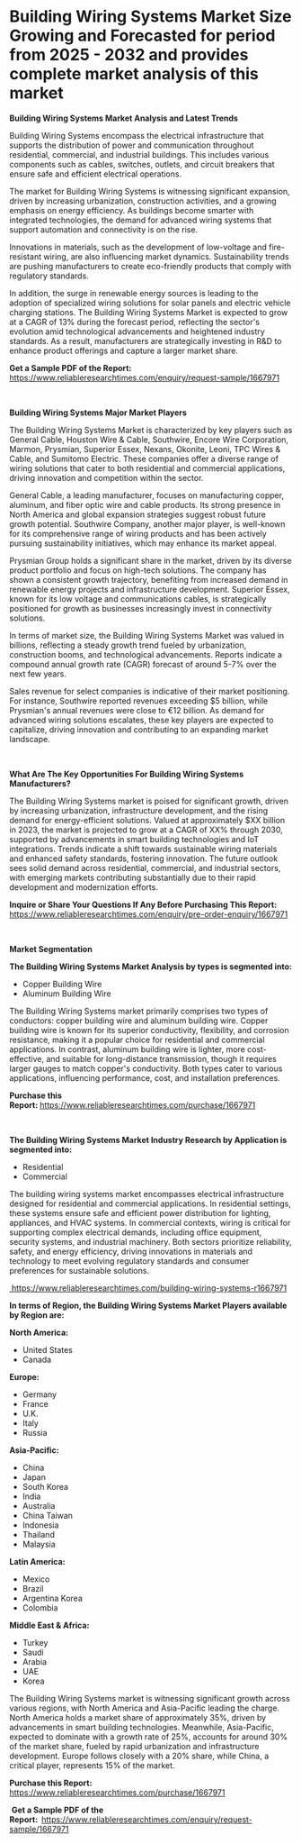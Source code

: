 <p><h1>Building Wiring Systems Market Size Growing and Forecasted for period from 2025 - 2032 and provides complete market analysis of this market</h1></p><p><strong>Building Wiring Systems Market Analysis and Latest Trends</strong></p>
<p><p>Building Wiring Systems encompass the electrical infrastructure that supports the distribution of power and communication throughout residential, commercial, and industrial buildings. This includes various components such as cables, switches, outlets, and circuit breakers that ensure safe and efficient electrical operations. </p><p>The market for Building Wiring Systems is witnessing significant expansion, driven by increasing urbanization, construction activities, and a growing emphasis on energy efficiency. As buildings become smarter with integrated technologies, the demand for advanced wiring systems that support automation and connectivity is on the rise. </p><p>Innovations in materials, such as the development of low-voltage and fire-resistant wiring, are also influencing market dynamics. Sustainability trends are pushing manufacturers to create eco-friendly products that comply with regulatory standards. </p><p>In addition, the surge in renewable energy sources is leading to the adoption of specialized wiring solutions for solar panels and electric vehicle charging stations. The Building Wiring Systems Market is expected to grow at a CAGR of 13% during the forecast period, reflecting the sector's evolution amid technological advancements and heightened industry standards. As a result, manufacturers are strategically investing in R&D to enhance product offerings and capture a larger market share.</p></p>
<p><strong>Get a Sample PDF of the Report:&nbsp;</strong> <a href="https://www.reliableresearchtimes.com/enquiry/request-sample/1667971?utm_campaign=2230&utm_medium=2&utm_source=Github&utm_content=ia&utm_term=19042025&utm_id=building-wiring-systems">https://www.reliableresearchtimes.com/enquiry/request-sample/1667971</a></p>
<p>&nbsp;</p>
<p><strong>Building Wiring Systems Major Market Players</strong></p>
<p><p>The Building Wiring Systems Market is characterized by key players such as General Cable, Houston Wire & Cable, Southwire, Encore Wire Corporation, Marmon, Prysmian, Superior Essex, Nexans, Okonite, Leoni, TPC Wires & Cable, and Sumitomo Electric. These companies offer a diverse range of wiring solutions that cater to both residential and commercial applications, driving innovation and competition within the sector.</p><p>General Cable, a leading manufacturer, focuses on manufacturing copper, aluminum, and fiber optic wire and cable products. Its strong presence in North America and global expansion strategies suggest robust future growth potential. Southwire Company, another major player, is well-known for its comprehensive range of wiring products and has been actively pursuing sustainability initiatives, which may enhance its market appeal.</p><p>Prysmian Group holds a significant share in the market, driven by its diverse product portfolio and focus on high-tech solutions. The company has shown a consistent growth trajectory, benefiting from increased demand in renewable energy projects and infrastructure development. Superior Essex, known for its low voltage and communications cables, is strategically positioned for growth as businesses increasingly invest in connectivity solutions.</p><p>In terms of market size, the Building Wiring Systems Market was valued in billions, reflecting a steady growth trend fueled by urbanization, construction booms, and technological advancements. Reports indicate a compound annual growth rate (CAGR) forecast of around 5-7% over the next few years.</p><p>Sales revenue for select companies is indicative of their market positioning. For instance, Southwire reported revenues exceeding $5 billion, while Prysmian's annual revenues were close to €12 billion. As demand for advanced wiring solutions escalates, these key players are expected to capitalize, driving innovation and contributing to an expanding market landscape.</p></p>
<p>&nbsp;</p>
<p><strong>What Are The Key Opportunities For Building Wiring Systems Manufacturers?</strong></p>
<p><p>The Building Wiring Systems market is poised for significant growth, driven by increasing urbanization, infrastructure development, and the rising demand for energy-efficient solutions. Valued at approximately $XX billion in 2023, the market is projected to grow at a CAGR of XX% through 2030, supported by advancements in smart building technologies and IoT integrations. Trends indicate a shift towards sustainable wiring materials and enhanced safety standards, fostering innovation. The future outlook sees solid demand across residential, commercial, and industrial sectors, with emerging markets contributing substantially due to their rapid development and modernization efforts.</p></p>
<p><strong>Inquire or Share Your Questions If Any Before Purchasing This Report:</strong> <a href="https://www.reliableresearchtimes.com/enquiry/pre-order-enquiry/1667971?utm_campaign=2230&utm_medium=2&utm_source=Github&utm_content=ia&utm_term=19042025&utm_id=building-wiring-systems">https://www.reliableresearchtimes.com/enquiry/pre-order-enquiry/1667971</a></p>
<p>&nbsp;</p>
<p><strong>Market Segmentation</strong></p>
<p><strong>The Building Wiring Systems Market Analysis by types is segmented into:</strong></p>
<p><ul><li>Copper Building Wire</li><li>Aluminum Building Wire</li></ul></p>
<p><p>The Building Wiring Systems market primarily comprises two types of conductors: copper building wire and aluminum building wire. Copper building wire is known for its superior conductivity, flexibility, and corrosion resistance, making it a popular choice for residential and commercial applications. In contrast, aluminum building wire is lighter, more cost-effective, and suitable for long-distance transmission, though it requires larger gauges to match copper's conductivity. Both types cater to various applications, influencing performance, cost, and installation preferences.</p></p>
<p><strong>Purchase this Report:&nbsp;</strong><a href="https://www.reliableresearchtimes.com/purchase/1667971?utm_campaign=2230&utm_medium=2&utm_source=Github&utm_content=ia&utm_term=19042025&utm_id=building-wiring-systems">https://www.reliableresearchtimes.com/purchase/1667971</a></p>
<p>&nbsp;</p>
<p><strong>The Building Wiring Systems Market Industry Research by Application is segmented into:</strong></p>
<p><ul><li>Residential</li><li>Commercial</li></ul></p>
<p><p>The building wiring systems market encompasses electrical infrastructure designed for residential and commercial applications. In residential settings, these systems ensure safe and efficient power distribution for lighting, appliances, and HVAC systems. In commercial contexts, wiring is critical for supporting complex electrical demands, including office equipment, security systems, and industrial machinery. Both sectors prioritize reliability, safety, and energy efficiency, driving innovations in materials and technology to meet evolving regulatory standards and consumer preferences for sustainable solutions.</p></p>
<p><a href="https://www.reliableresearchtimes.com/building-wiring-systems-r1667971?utm_campaign=2230&utm_medium=2&utm_source=Github&utm_content=ia&utm_term=19042025&utm_id=building-wiring-systems">&nbsp;https://www.reliableresearchtimes.com/building-wiring-systems-r1667971</a></p>
<p><strong>In terms of Region, the Building Wiring Systems Market Players available by Region are:</strong></p>
<p>
    <p> <strong> North America: </strong>
        <ul>
            <li>United States</li>
            <li>Canada</li>
        </ul>
        </p> 
    <p> <strong> Europe: </strong>
        <ul>
            <li>Germany</li>
            <li>France</li>
            <li>U.K.</li>
            <li>Italy</li>
            <li>Russia</li>
        </ul>
        </p> 
    <p> <strong> Asia-Pacific: </strong>
        <ul>
            <li>China</li>
            <li>Japan</li>
            <li>South Korea</li>
            <li>India</li>
            <li>Australia</li>
            <li>China Taiwan</li>
            <li>Indonesia</li>
            <li>Thailand</li>
            <li>Malaysia</li>
        </ul>
        </p> 
    <p> <strong> Latin America: </strong>
        <ul>
            <li>Mexico</li>
            <li>Brazil</li>
            <li>Argentina Korea</li>
            <li>Colombia</li>
        </ul>
        </p> 
    <p> <strong> Middle East & Africa: </strong>
        <ul>
            <li>Turkey</li>
            <li>Saudi</li>
            <li>Arabia</li>
            <li>UAE</li>
            <li>Korea</li>
        </ul>
    </p>
    </p>
<p><p>The Building Wiring Systems market is witnessing significant growth across various regions, with North America and Asia-Pacific leading the charge. North America holds a market share of approximately 35%, driven by advancements in smart building technologies. Meanwhile, Asia-Pacific, expected to dominate with a growth rate of 25%, accounts for around 30% of the market share, fueled by rapid urbanization and infrastructure development. Europe follows closely with a 20% share, while China, a critical player, represents 15% of the market.</p></p>
<p><strong>Purchase this Report: </strong><a href="https://www.reliableresearchtimes.com/purchase/1667971?utm_campaign=2230&utm_medium=2&utm_source=Github&utm_content=ia&utm_term=19042025&utm_id=building-wiring-systems">https://www.reliableresearchtimes.com/purchase/1667971</a></p>
<p>&nbsp;<strong>Get a Sample PDF of the Report:&nbsp;&nbsp;</strong><a href="https://www.reliableresearchtimes.com/enquiry/request-sample/1667971?utm_campaign=2230&utm_medium=2&utm_source=Github&utm_content=ia&utm_term=19042025&utm_id=building-wiring-systems">https://www.reliableresearchtimes.com/enquiry/request-sample/1667971</a></p>
<p><strong></strong></p>
<p><p></p><p></p><p></p></p>